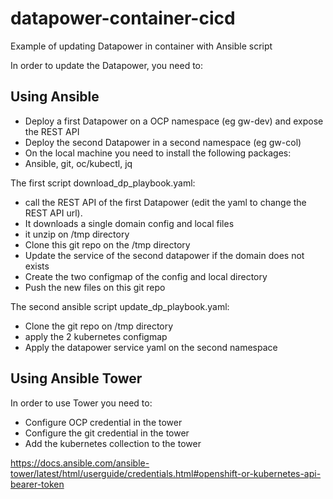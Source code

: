# datapower-container-cicd
Example of updating Datapower in container with Ansible script

In order to update the Datapower, you need to:

## Using Ansible
* Deploy a first Datapower on a OCP namespace (eg gw-dev) and expose the REST API
* Deploy the second Datapower in a second namespace (eg gw-col)
* On the local machine you need to install the following packages:
* Ansible, git, oc/kubectl, jq

The first script download_dp_playbook.yaml:
* call the REST API of the first Datapower (edit the yaml to change the REST API url).
* It downloads a single domain config and local files
* it unzip on /tmp directory
* Clone this git repo on the /tmp directory
* Update the service of the second datapower if the domain does not exists
* Create the two configmap of the config and local directory
* Push the new files on this git repo

The second ansible script update_dp_playbook.yaml:
* Clone the git repo on /tmp directory
* apply the 2 kubernetes configmap
* Apply the  datapower service yaml  on the second namespace

## Using Ansible Tower

In order to use Tower you need to:

* Configure OCP credential in the tower
* Configure the git credential in the tower
* Add the kubernetes collection to the tower

https://docs.ansible.com/ansible-tower/latest/html/userguide/credentials.html#openshift-or-kubernetes-api-bearer-token
